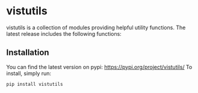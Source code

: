 # vistutils

vistutils is a collection of modules providing helpful utility functions.
The latest release includes the following functions:

## Installation

You can find the latest version on pypi:
https://pypi.org/project/vistutils/
To install, simply run:

~~~
pip install vistutils
~~~

